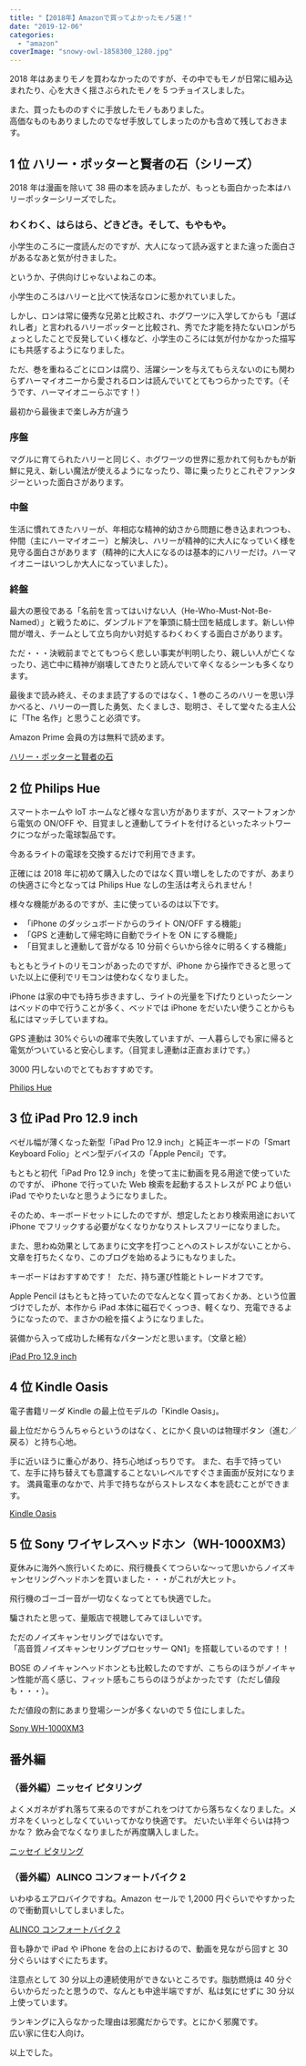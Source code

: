 ```yaml
---
title: "【2018年】Amazonで買ってよかったモノ5選！"
date: "2019-12-06"
categories:
  - "amazon"
coverImage: "snowy-owl-1858300_1280.jpg"
---
```


2018 年はあまりモノを買わなかったのですが、その中でもモノが日常に組み込まれたり、心を大きく揺さぶられたモノを 5 つチョイスしました。

また、買ったもののすぐに手放したモノもありました。  
高価なものもありましたのでなぜ手放してしまったのかも含めて残しておきます。

## 1 位 ハリー・ポッターと賢者の石（シリーズ）

2018 年は漫画を除いて 38 冊の本を読みましたが、もっとも面白かった本はハリーポッターシリーズでした。

### わくわく、はらはら、どきどき。そして、もやもや。

小学生のころに一度読んだのですが、大人になって読み返すとまた違った面白さがあるなあと気が付きました。

というか、子供向けじゃないよねこの本。

小学生のころはハリーと比べて快活なロンに惹かれていました。

しかし、ロンは常に優秀な兄弟と比較され、ホグワーツに入学してからも「選ばれし者」と言われるハリーポッターと比較され、秀でた才能を持たないロンがちょっとしたことで反発していく様など、小学生のころには気が付かなかった描写にも共感するようになりました。

ただ、巻を重ねるごとにロンは腐り、活躍シーンを与えてもらえないのにも関わらずハーマイオニーから愛されるロンは読んでいてとてもつらかったです。（そうです、ハーマイオニーらぶです！）

最初から最後まで楽しみ方が違う

### 序盤

マグルに育てられたハリーと同じく、ホグワーツの世界に惹かれて何もかもが新鮮に見え、新しい魔法が使えるようになったり、箒に乗ったりとこれぞファンタジーといった面白さがあります。

### 中盤

生活に慣れてきたハリーが、年相応な精神的幼さから問題に巻き込まれつつも、仲間（主にハーマイオニー）と解決し、ハリーが精神的に大人になっていく様を見守る面白さがあります（精神的に大人になるのは基本的にハリーだけ。ハーマイオニーはいつしか大人になっていました）。

### 終盤

最大の悪役である「名前を言ってはいけない人（He-Who-Must-Not-Be-Named）」と戦うために、ダンブルドアを筆頭に騎士団を結成します。新しい仲間が増え、チームとして立ち向かい対処するわくわくする面白さがあります。

ただ・・・決戦前までとてもつらく悲しい事実が判明したり、親しい人が亡くなったり、逃亡中に精神が崩壊してきたりと読んでいて辛くなるシーンも多くなります。

最後まで読み終え、そのまま読了するのではなく、1 巻のころのハリーを思い浮かべると、ハリーの一貫した勇気、たくましさ、聡明さ、そして堂々たる主人公に「The 名作」と思うこと必須です。

Amazon Prime 会員の方は無料で読めます。

[ハリー・ポッターと賢者の石](https://amzn.to/2BTDCkT)

## 2 位 Philips Hue

スマートホームや IoT ホームなど様々な言い方がありますが、スマートフォンから電気の ON/OFF や、目覚ましと連動してライトを付けるといったネットワークにつながった電球製品です。

今あるライトの電球を交換するだけで利用できます。

正確には 2018 年に初めて購入したのではなく買い増しをしたのですが、あまりの快適さに今となっては Philips Hue なしの生活は考えられません！

様々な機能があるのですが、主に使っているのは以下です。

- 「iPhone のダッシュボードからのライト ON/OFF する機能」
- 「GPS と連動して帰宅時に自動でライトを ON にする機能」
- 「目覚ましと連動して音がなる 10 分前ぐらいから徐々に明るくする機能」

もともとライトのリモコンがあったのですが、iPhone から操作できると思っていた以上に便利でリモコンは使わなくなりました。

iPhone は家の中でも持ち歩きますし、ライトの光量を下げたりといったシーンはベッドの中で行うことが多く、ベッドでは iPhone をだいたい使うことからも私にはマッチしていますね。

GPS 連動は 30%ぐらいの確率で失敗していますが、一人暮らしでも家に帰ると電気がついていると安心します。（目覚まし連動は正直おまけです。）

3000 円しないのでとてもおすすめです。

[Philips Hue](https://amzn.to/3JD8l7q)

## 3 位 iPad Pro 12.9 inch

ベゼル幅が薄くなった新型「iPad Pro 12.9 inch」と純正キーボードの「Smart Keyboard Folio」とペン型デバイスの「Apple Pencil」です。

もともと初代「iPad Pro 12.9 inch」を使って主に動画を見る用途で使っていたのですが、 iPhone で行っていた Web 検索を起動するストレスが PC より低い iPad でやりたいなと思うようになりました。

そのため、キーボードセットにしたのですが、想定したとおり検索用途において iPhone でフリックする必要がなくなりかなりストレスフリーになりました。

また、思わぬ効果としてあまりに文字を打つことへのストレスがないことから、文章を打ちたくなり、このブログを始めるようにもなりました。

キーボードはおすすめです！  ただ、持ち運び性能とトレードオフです。

Apple Pencil はもともと持っていたのでなんとなく買っておくかあ、という位置づけでしたが、本作から iPad 本体に磁石でくっつき、軽くなり、充電できるようになったので、まさかの絵を描くようになりました。

装備から入って成功した稀有なパターンだと思います。（文章と絵）

[iPad Pro 12.9 inch](https://amzn.to/3L16mKm)

## 4 位 Kindle Oasis

電子書籍リーダ Kindle の最上位モデルの「Kindle Oasis」。

最上位だからうんちゃらというのはなく、とにかく良いのは物理ボタン（進む／戻る）と持ち心地。

手に近いほうに重心があり、持ち心地ばっちりです。
また、右手で持っていて、左手に持ち替えても意識することないレベルですぐさま画面が反対になります。
満員電車のなかで、片手で持ちながらストレスなく本を読むことができます。

[Kindle Oasis](https://amzn.to/2RrJYS2)

## 5 位 Sony ワイヤレスヘッドホン（WH-1000XM3）

夏休みに海外へ旅行いくために、飛行機長くてつらいな～って思いからノイズキャンセリングヘッドホンを買いました・・・がこれが大ヒット。

飛行機のゴーゴー音が一切なくなってとても快適でした。

騙されたと思って、量販店で視聴してみてほしいです。

ただのノイズキャンセリングではないです。  
「高音質ノイズキャンセリングプロセッサー QN1」を搭載しているのです！！

BOSE のノイキャンヘッドホンとも比較したのですが、こちらのほうがノイキャン性能が高く感じ、フィット感もこちらのほうがよかったです（ただし値段も・・・）。

ただ値段の割にあまり登場シーンが多くないので 5 位にしました。

[Sony WH-1000XM3](https://amzn.to/356sjIM)

## 番外編

### （番外編）ニッセイ ピタリング

よくメガネがずれ落ちて来るのですがこれをつけてから落ちなくなりました。メガネをくいっとしなくていいってかなり快適です。
だいたい半年ぐらいは持つかな？ 飲み会でなくなりましたが再度購入しました。

[ニッセイ ピタリング](https://amzn.to/36EnzKC)

### （番外編）ALINCO コンフォートバイク 2

いわゆるエアロバイクですね。Amazon セールで 1,2000 円ぐらいでやすかったので衝動買いしてしまいました。

[ALINCO コンフォートバイク 2](https://amzn.to/3wzKxhf)

音も静かで iPad や iPhone を台の上におけるので、動画を見ながら回すと 30 分ぐらいはすぐにたちます。

注意点として 30 分以上の連続使用ができないところです。脂肪燃焼は 40 分ぐらいからだったと思うので、なんとも中途半端ですが、私は気にせずに 30 分以上使っています。

ランキングに入らなかった理由は邪魔だからです。とにかく邪魔です。  
広い家に住む人向け。

以上でした。
